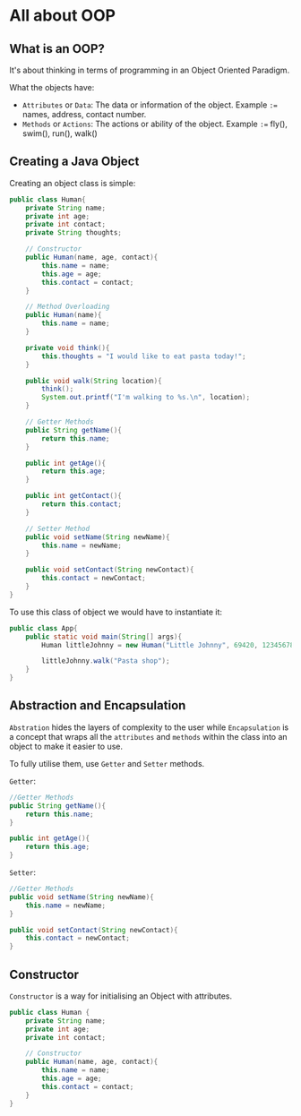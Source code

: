 # All about OOP

## What is an OOP?

It's about thinking in terms of programming in an Object Oriented Paradigm.

What the objects have:

- `Attributes` or `Data`: The data or information of the object. Example `:=` names, address, contact number.
- `Methods` or `Actions`: The actions or ability of the object. Example `:=` fly(), swim(), run(), walk()

## Creating a Java Object

Creating an object class is simple:

```Java
public class Human{
    private String name;
    private int age;
    private int contact;
    private String thoughts;

    // Constructor
    public Human(name, age, contact){
        this.name = name;
        this.age = age;
        this.contact = contact;
    }

    // Method Overloading
    public Human(name){
        this.name = name;
    }

    private void think(){
        this.thoughts = "I would like to eat pasta today!";
    }

    public void walk(String location){
        think();
        System.out.printf("I'm walking to %s.\n", location);
    }

    // Getter Methods
    public String getName(){
        return this.name;
    }

    public int getAge(){
        return this.age;
    }

    public int getContact(){
        return this.contact;
    }

    // Setter Method
    public void setName(String newName){
        this.name = newName;
    }

    public void setContact(String newContact){
        this.contact = newContact;
    }
}
```

To use this class of object we would have to instantiate it:

```Java
public class App{
    public static void main(String[] args){
        Human littleJohnny = new Human("Little Johnny", 69420, 123456789);

        littleJohnny.walk("Pasta shop");
    }
}
```

## Abstraction and Encapsulation

`Abstration` hides the layers of complexity to the user while `Encapsulation` is a concept that wraps all the `attributes` and `methods` within the class into an object to make it easier to use.

To fully utilise them, use `Getter` and `Setter` methods.

`Getter`:

```Java
//Getter Methods
public String getName(){
    return this.name;
}

public int getAge(){
    return this.age;
}
```

`Setter`:

```Java
//Getter Methods
public void setName(String newName){
    this.name = newName;
}

public void setContact(String newContact){
    this.contact = newContact;
}
```

## Constructor

`Constructor` is a way for initialising an Object with attributes.

```Java
public class Human {
    private String name;
    private int age;
    private int contact;

    // Constructor
    public Human(name, age, contact){
        this.name = name;
        this.age = age;
        this.contact = contact;
    }
}
```
